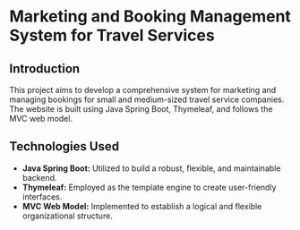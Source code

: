 # Marketing and Booking Management System for Travel Services

## Introduction
This project aims to develop a comprehensive system for marketing and managing bookings for small and medium-sized travel service companies. The website is built using Java Spring Boot, Thymeleaf, and follows the MVC web model.

## Technologies Used
- **Java Spring Boot:** Utilized to build a robust, flexible, and maintainable backend.
- **Thymeleaf:** Employed as the template engine to create user-friendly interfaces.
- **MVC Web Model:** Implemented to establish a logical and flexible organizational structure.
